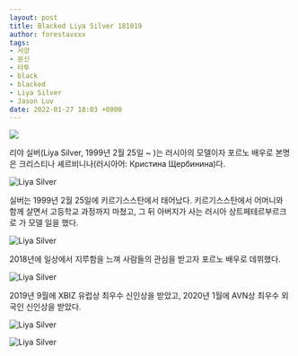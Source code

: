 ```yaml
---
layout: post
title: Blacked Liya Silver 181019 
author: forestavxxx
tags:
- 서양
- 문신
- 타투
- black
- blacked
- Liya Silver
- Jason Luv
date: 2022-01-27 18:03 +0800
---
```



![](https://raw.githubusercontent.com/forestavxxx/forestavxxx.github.io/main/_images/Liya%20Silver1.jpg)


리야 실버(Liya Silver, 1999년 2월 25일 ~ )는 러시아의 모델이자 포르노 배우로 본명은 크리스티나 셰르비니나(러시아어: Кристина Щербинина)다.



![Liya Silver](https://user-images.githubusercontent.com/30513055/151355069-76e35afe-bafd-4d5f-bf90-76264d092e62.jpg)



실버는 1999년 2월 25일에 키르기스스탄에서 태어났다. 키르기스스탄에서 어머니와 함께 살면서 고등학교 과정까지 마쳤고, 그 뒤 아버지가 사는 러시아 상트페테르부르크로 가 모델 일을 했다.



![Liya Silver](https://user-images.githubusercontent.com/30513055/151354003-85437f1e-2ab0-4ea6-a667-232ba0c8fe93.jpg)



2018년에 일상에서 지루함을 느껴 사람들의 관심을 받고자 포르노 배우로 데뷔했다.



![Liya Silver](https://user-images.githubusercontent.com/30513055/151354006-253ce9d4-8d72-4a72-83b2-1820e12392f7.jpg)




2019년 9월에 XBIZ 유럽상 최우수 신인상을 받았고, 2020년 1월에 AVN상 최우수 외국인 신인상을 받았다.



![Liya Silver](https://user-images.githubusercontent.com/30513055/151354013-2d65d2a1-68a6-478f-a045-516b13a50b5a.jpg)

![Liya Silver](https://user-images.githubusercontent.com/30513055/151354019-380f2889-0408-4dac-ab21-f9944d608861.jpg)
